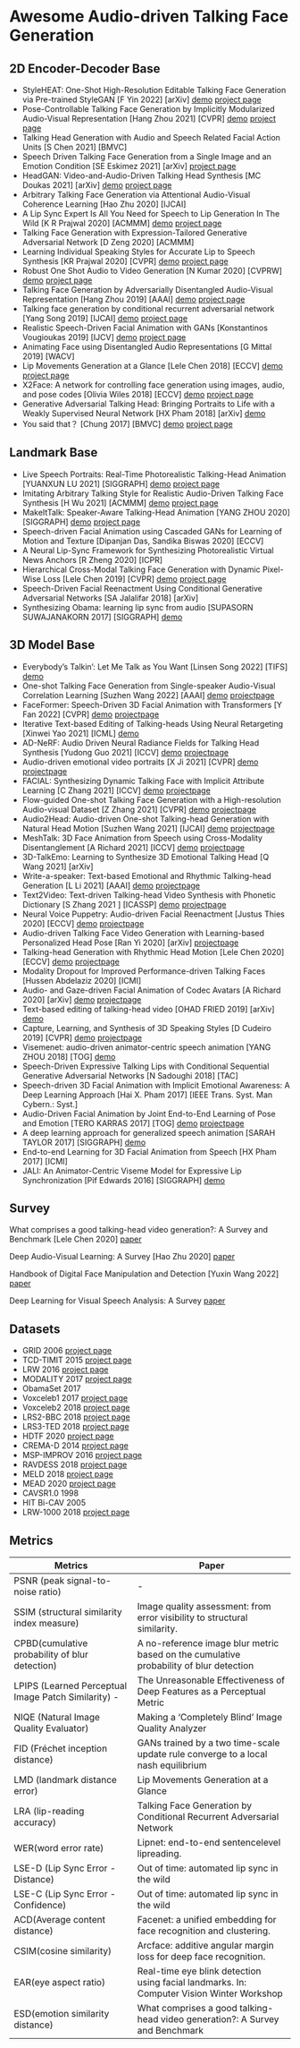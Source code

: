 # Awesome Audio-driven Talking Face Generation

## 2D Encoder-Decoder Base

- StyleHEAT: One-Shot High-Resolution Editable Talking Face Generation via Pre-trained StyleGAN [F Yin 2022] [arXiv] [demo](https://feiiyin.github.io/StyleHEAT/) [project page](https://feiiyin.github.io/StyleHEAT/)
- Pose-Controllable Talking Face Generation by Implicitly Modularized Audio-Visual Representation [Hang Zhou 2021] [CVPR] [demo](https://www.youtube.com/watch?v=lNQQHIggnUg) [project page](https://github.com/Hangz-nju-cuhk/Talking-Face_PC-AVS)
- Talking Head Generation with Audio and Speech Related Facial Action Units [S Chen 2021]  [BMVC]
- Speech Driven Talking Face Generation from a Single Image and an Emotion Condition [SE Eskimez 2021] [arXiv] [project page](https://github.com/eeskimez/emotalkingface)
- HeadGAN: Video-and-Audio-Driven Talking Head Synthesis [MC Doukas 2021] [arXiv] [demo](https://crossminds.ai/video/headgan-video-and-audio-driven-talking-head-synthesis-6062842b40ac1ab106a4849e/) [project page]()
- Arbitrary Talking Face Generation via Attentional Audio-Visual Coherence Learning [Hao Zhu 2020] [IJCAI]
- A Lip Sync Expert Is All You Need for Speech to Lip Generation In The Wild [K R Prajwal 2020] [ACMMM] [demo](https://crossminds.ai/video/a-lip-sync-expert-is-all-you-need-for-speech-to-lip-generation-in-the-wild-5fecb0d974cbe5b2a4175b62/) [project page](https://github.com/Rudrabha/Wav2Lip)
- Talking Face Generation with Expression-Tailored Generative Adversarial Network [D Zeng 2020] [ACMMM]
- Learning Individual Speaking Styles for Accurate Lip to Speech Synthesis [KR Prajwal 2020] [CVPR] [demo](https://www.youtube.com/watch?v=HziA-jmlk_4) [project page](https://github.com/Rudrabha/Lip2Wav)
- Robust One Shot Audio to Video Generation [N Kumar 2020] [CVPRW] [demo](https://www.facebook.com/wdeepvision2020/videos/925563794582962/) [project page]()
- Talking Face Generation by Adversarially Disentangled Audio-Visual Representation [Hang Zhou 2019] [AAAI] [demo](https://www.youtube.com/watch?v=-J2zANwdjcQ) [project page](https://github.com/Hangz-nju-cuhk/Talking-Face-Generation-DAVS)
- Talking face generation by conditional recurrent adversarial network [Yang Song 2019] [IJCAI] [demo](https://www.youtube.com/watch?v=Sr4smQo5BAQ) [project page](https://github.com/susanqq/Talking_Face_Generation)
- Realistic Speech-Driven Facial Animation with GANs [Konstantinos Vougioukas 2019]  [IJCV] [demo](https://sites.google.com/view/facial-animation) [project page](https://github.com/DinoMan/speech-driven-animation)
- Animating Face using Disentangled Audio Representations [G Mittal 2019] [WACV]
- Lip Movements Generation at a Glance [Lele Chen 2018] [ECCV] [demo](https://www.youtube.com/watch?v=7IX_sIL5v0c) [project page](https://github.com/lelechen63/3d_gan)
- X2Face: A network for controlling face generation using images, audio, and pose codes [Olivia Wiles 2018] [ECCV] [demo](https://www.youtube.com/watch?v=q6dt-2izYM4) [project page](https://github.com/oawiles/X2Face)
- Generative Adversarial Talking Head: Bringing Portraits to Life with a Weakly Supervised Neural Network [HX Pham 2018] [arXiv]  [demo](https://www.youtube.com/watch?v=Zr9MlAazPpo)
- You said that？ [Chung 2017] [BMVC]  [demo](https://www.youtube.com/watch?v=lXhkxjSJ6p8) [project page](https://github.com/joonson/yousaidthat)



## Landmark Base

- Live Speech Portraits: Real-Time Photorealistic Talking-Head Animation [YUANXUN LU 2021] [SIGGRAPH] [demo](https://replicate.com/yuanxunlu/livespeechportraits) [project page](https://github.com/YuanxunLu/LiveSpeechPortraits)
- Imitating Arbitrary Talking Style for Realistic Audio-Driven Talking Face Synthesis [H Wu 2021] [ACMMM] [demo](https://github.com/wuhaozhe/style_avatar) [project page](https://github.com/wuhaozhe/style_avatar)
- MakeItTalk: Speaker-Aware Talking-Head Animation [YANG ZHOU 2020] [SIGGRAPH] [demo](https://www.youtube.com/watch?v=vUMGKASgbf8&) [project page](https://github.com/yzhou359/MakeItTalk)
- Speech-driven Facial Animation using Cascaded GANs for Learning of Motion and Texture  [Dipanjan Das, Sandika Biswas 2020]  [ECCV]
- A Neural Lip-Sync Framework for Synthesizing Photorealistic Virtual News Anchors [R Zheng 2020]  [ICPR]
- Hierarchical Cross-Modal Talking Face Generation with Dynamic Pixel-Wise Loss [Lele Chen 2019] [CVPR] [demo](https://www.youtube.com/watch?v=eH7h_bDRX2Q&t=50s) [project page](https://github.com/lelechen63/ATVGnet)
- Speech-Driven Facial Reenactment Using Conditional Generative Adversarial Networks [SA Jalalifar 2018] [arXiv]
- Synthesizing Obama: learning lip sync from audio [SUPASORN SUWAJANAKORN 2017] [SIGGRAPH] [demo](https://www.youtube.com/watch?v=9Yq67CjDqvw) 



## 3D Model Base

- Everybody’s Talkin’: Let Me Talk as You Want [Linsen Song 2022]  [TIFS]  [demo](https://www.youtube.com/watch?v=tNPuAnvijQk) 
- One-shot Talking Face Generation from Single-speaker Audio-Visual Correlation Learning [Suzhen Wang 2022]  [AAAI]  [demo](https://www.youtube.com/watch?v=HHj-XCXXePY) [projectpage](https://github.com/FuxiVirtualHuman/AAAI22-one-shot-talking-face)
- FaceFormer: Speech-Driven 3D Facial Animation with Transformers [Y Fan 2022]  [CVPR]  [demo](https://www.youtube.com/watch?v=NYms53uf9YY) [projectpage](https://github.com/EvelynFan/FaceFormer)
- Iterative Text-based Editing of Talking-heads Using Neural Retargeting [Xinwei Yao 2021]  [ICML]  [demo](https://www.youtube.com/watch?v=oo4tB0f6uqQ) 
- AD-NeRF: Audio Driven Neural Radiance Fields for Talking Head Synthesis [Yudong Guo 2021]  [ICCV]  [demo](https://www.youtube.com/watch?v=TQO2EBYXLyU) [projectpage](https://github.com/YudongGuo/AD-NeRF)
- Audio-driven emotional video portraits [X Ji 2021]  [CVPR]  [demo](https://www.youtube.com/watch?v=o6LQfLkizbw) [projectpage](https://github.com/jixinya/EVP)
- FACIAL: Synthesizing Dynamic Talking Face with Implicit Attribute Learning [C Zhang 2021]  [ICCV]  [demo](https://www.youtube.com/watch?v=hl9ek3bUV1E) [projectpage](https://github.com/zhangchenxu528/FACIAL)
- Flow-guided One-shot Talking Face Generation with a High-resolution Audio-visual Dataset [Z Zhang 2021]  [CVPR]  [demo](https://www.youtube.com/watch?v=uJdBgWYBTww) [projectpage](https://github.com/MRzzm/HDTF)
- Audio2Head: Audio-driven One-shot Talking-head Generation with Natural Head Motion [Suzhen Wang 2021]  [IJCAI]  [demo](https://www.youtube.com/watch?v=xvcBJ29l8rA) [projectpage](https://github.com/wangsuzhen/Audio2Head)
- MeshTalk: 3D Face Animation from Speech using Cross-Modality Disentanglement [A Richard 2021]  [ICCV]  [demo](https://www.facebook.com/MetaResearch/videos/251508987094387/) [projectpage](https://github.com/facebookresearch/meshtalk)
- 3D-TalkEmo: Learning to Synthesize 3D Emotional Talking Head [Q Wang 2021]  [arXiv]  
- Write-a-speaker: Text-based Emotional and Rhythmic Talking-head Generation [L Li 2021]  [AAAI]  [demo](https://www.youtube.com/watch?v=weHA6LHv-Ew) [projectpage](https://github.com/FuxiVirtualHuman/Write-a-Speaker)
- Text2Video: Text-driven Talking-head Video Synthesis with Phonetic Dictionary [S Zhang 2021 ]  [ICASSP]  [demo](https://twitter.com/_akhaliq/status/1389054381182570497) [projectpage](https://github.com/sibozhang/Text2Video)
- Neural Voice Puppetry: Audio-driven Facial Reenactment [Justus Thies 2020]  [ECCV]  [demo](https://www.youtube.com/watch?v=s74_yQiJMXA) [projectpage](https://github.com/miu200521358/NeuralVoicePuppetryMMD)
- Audio-driven Talking Face Video Generation with Learning-based Personalized Head Pose [Ran Yi 2020]  [arXiv]   [projectpage](https://github.com/yiranran/Audio-driven-TalkingFace-HeadPose)
- Talking-head Generation with Rhythmic Head Motion [Lele Chen 2020]  [ECCV]  [demo](https://www.youtube.com/watch?v=kToSgSFoRz8) [projectpage](https://github.com/lelechen63/Talking-head-Generation-with-Rhythmic-Head-Motion)
- Modality Dropout for Improved Performance-driven Talking Faces [‎Hussen Abdelaziz 2020]  [ICMI]  
- Audio- and Gaze-driven Facial Animation of Codec Avatars [A Richard 2020]  [arXiv]  [demo](https://www.youtube.com/watch?v=1nZjW_xoCDQ) [projectpage](https://research.facebook.com/videos/audio-and-gaze-driven-facial-animation-of-codec-avatars/)
- Text-based editing of talking-head video [OHAD FRIED 2019]  [arXiv]  [demo](https://www.youtube.com/watch?v=0ybLCfVeFL4) 
- Capture, Learning, and Synthesis of 3D Speaking Styles [D Cudeiro 2019]  [CVPR]  [demo](https://www.youtube.com/watch?v=XceCxf_GyW4) [projectpage](https://github.com/TimoBolkart/voca)
- Visemenet: audio-driven animator-centric speech animation [YANG ZHOU 2018]  [TOG]  [demo](https://www.youtube.com/watch?v=kk2EnyMD3mo) 
- Speech-Driven Expressive Talking Lips with Conditional Sequential Generative Adversarial Networks [N Sadoughi 2018]  [TAC]  
- Speech-driven 3D Facial Animation with Implicit Emotional Awareness: A Deep Learning Approach [Hai X. Pham 2017]  [IEEE Trans. Syst. Man Cybern.: Syst.]  
- Audio-Driven Facial Animation by Joint End-to-End Learning of Pose and Emotion [TERO KARRAS 2017]  [TOG]  [demo](https://www.youtube.com/watch?v=lDzrfdpGqw4&t) [projectpage](https://research.nvidia.com/publication/2017-07_audio-driven-facial-animation-joint-end-end-learning-pose-and-emotion)
- A deep learning approach for generalized speech animation [SARAH TAYLOR 2017]  [SIGGRAPH]  [demo](https://www.youtube.com/watch?v=GwV1n8v_bpA) 
- End-to-end Learning for 3D Facial Animation from Speech [HX Pham 2017]  [ICMI]  
- JALI: An Animator-Centric Viseme Model for Expressive Lip Synchronization [Pif Edwards 2016]  [SIGGRAPH]  [demo](https://www.youtube.com/watch?v=vniMsN53ZPI) 





## Survey

What comprises a good talking-head video generation?: A Survey and Benchmark [Lele Chen 2020]  [paper](https://arxiv.org/abs/2005.03201)

Deep Audio-Visual Learning: A Survey [Hao Zhu 2020] [paper](https://arxiv.org/abs/2001.04758)

Handbook of Digital Face Manipulation and Detection [Yuxin Wang 2022] [paper](https://library.oapen.org/bitstream/handle/20.500.12657/52835/978-3-030-87664-7.pdf?sequence=1)

Deep Learning for Visual Speech Analysis: A Survey [paper](https://arxiv.org/abs/2205.10839)



## Datasets

- GRID 2006 [project page](http://spandh.dcs.shef.ac.uk/avlombard/)
- TCD-TIMIT 2015 [project page](https://sigmedia.tcd.ie/)
- LRW 2016 [project page](https://www.robots.ox.ac.uk/~vgg/data/lip_reading/lrw1.html)
- MODALITY 2017 [project page](http://www.modality-corpus.org/)
- ObamaSet 2017
- Voxceleb1 2017 [project page](https://www.robots.ox.ac.uk/~vgg/data/voxceleb/)
- Voxceleb2 2018 [project page](https://www.robots.ox.ac.uk/~vgg/data/voxceleb2/)
- LRS2-BBC 2018 [project page](https://www.robots.ox.ac.uk/~vgg/data/lip_reading/lrs2.html)
- LRS3-TED 2018 [project page](https://www.robots.ox.ac.uk/~vgg/data/lip_reading/lrs3.html)
- HDTF 2020 [project page](https://github.com/MRzzm/HDTF)
- CREMA-D 2014 [project page](https://github.com/CheyneyComputerScience/CREMA-D)
- MSP-IMPROV 2016 [project page](https://ecs.utdallas.edu/research/researchlabs/msp-lab/MSP-Improv.html)
- RAVDESS 2018 [project page](https://sites.psychlabs.ryerson.ca/smartlab/resources/speech-song-database-ravdess/)
- MELD 2018 [project page](https://affective-meld.github.io/)
- MEAD 2020 [project page](https://wywu.github.io/projects/MEAD/MEAD.html)
- CAVSR1.0 1998 
- HIT Bi-CAV 2005 
- LRW-1000 2018 [project page](https://github.com/VIPL-Audio-Visual-Speech-Understanding/Lipreading-DenseNet3D)



## Metrics

| Metrics                                              | Paper                                                        |
| ---------------------------------------------------- | ------------------------------------------------------------ |
| PSNR (peak signal-to-noise  ratio)                   | -                                                            |
| SSIM (structural similarity  index measure)          | Image quality  assessment: from error visibility to structural similarity. |
| CPBD(cumulative probability of  blur detection)      | A no-reference image  blur metric based on the cumulative probability of blur detection |
| LPIPS (Learned Perceptual  Image Patch Similarity) - | The Unreasonable Effectiveness of Deep Features as  a Perceptual Metric |
| NIQE (Natural Image Quality  Evaluator)              | Making a ‘Completely  Blind’ Image Quality Analyzer          |
| FID (Fréchet inception  distance)                    | GANs trained by a two  time-scale update rule converge to a local nash equilibrium |
| LMD (landmark distance error)                        | Lip Movements Generation at a Glance                         |
| LRA (lip-reading  accuracy)                          | Talking Face Generation by Conditional Recurrent  Adversarial Network |
| WER(word error rate)                                 | Lipnet: end-to-end sentencelevel lipreading.                 |
| LSE-D (Lip Sync Error -  Distance)                   | Out of time: automated lip sync in the wild                  |
| LSE-C (Lip Sync Error -  Confidence)                 | Out of time: automated lip sync in the wild                  |
| ACD(Average  content distance)                       | Facenet: a unified embedding for face recognition  and clustering. |
| CSIM(cosine similarity)                              | Arcface: additive angular margin loss for deep face  recognition. |
| EAR(eye aspect ratio)                                | Real-time eye blink  detection using facial landmarks. In: Computer Vision Winter Workshop |
| ESD(emotion similarity  distance)                    | What comprises a good talking-head video  generation?: A Survey and Benchmark |
